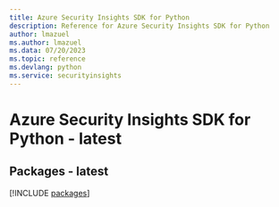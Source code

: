 ```yaml
---
title: Azure Security Insights SDK for Python
description: Reference for Azure Security Insights SDK for Python
author: lmazuel
ms.author: lmazuel
ms.data: 07/20/2023
ms.topic: reference
ms.devlang: python
ms.service: securityinsights
---
```

# Azure Security Insights SDK for Python - latest
## Packages - latest
[!INCLUDE [packages](security-insights-index.md)]